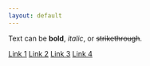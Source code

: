 ```yaml
---
layout: default
---
```


Text can be **bold**, _italic_, or ~~strikethrough~~.

[Link 1](test)
[Link 2](about)
[Link 3](none)
[Link 4](wip)

